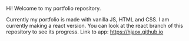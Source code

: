 Hi! Welcome to my portfolio repository.

Currently my portfolio is made with vanilla JS, HTML and CSS. I am currently making a react version. You can look at the react branch of this repository to see its progress. 
Link to app: https://hjaox.github.io